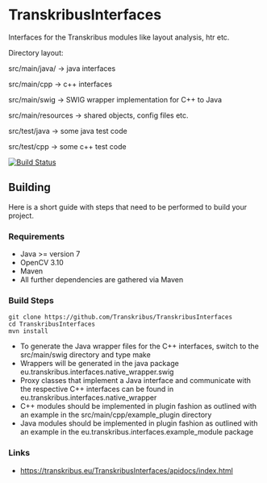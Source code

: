 # TranskribusInterfaces
Interfaces for the Transkribus modules like layout analysis, htr etc.

Directory layout:

src/main/java/ -> java interfaces

src/main/cpp -> c++ interfaces

src/main/swig -> SWIG wrapper implementation for C++ to Java

src/main/resources -> shared objects, config files etc.

src/test/java -> some java test code

src/test/cpp -> some c++ test code

[![Build Status](http://dbis-halvar.uibk.ac.at/jenkins/buildStatus/icon?job=TranskribusInterfaces)](http://dbis-halvar.uibk.ac.at/jenkins/job/TranskribusInterfaces)

## Building
Here is a short guide with steps that need to be performed
to build your project.	

### Requirements
- Java >= version 7
- OpenCV 3.10
- Maven
- All further dependencies are gathered via Maven

### Build Steps
```
git clone https://github.com/Transkribus/TranskribusInterfaces
cd TranskribusInterfaces
mvn install
```
- To generate the Java wrapper files for the C++ interfaces, switch to the src/main/swig directory and type make
- Wrappers will be generated in the java package eu.transkribus.interfaces.native_wrapper.swig
- Proxy classes that implement a Java interface and communicate with the respective C++ interfaces can be found in  eu.transkribus.interfaces.native_wrapper
- C++ modules should be implemented in plugin fashion as outlined with an example in the src/main/cpp/example_plugin directory
- Java modules should be implemented in plugin fashion as outlined with an example in the eu.transkribus.interfaces.example_module package


### Links
- https://transkribus.eu/TranskribusInterfaces/apidocs/index.html
